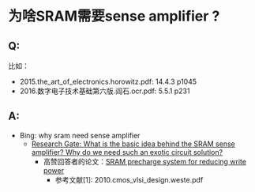 # 为啥SRAM需要sense amplifier ?

## Q:

比如：

* 2015.the_art_of_electronics.horowitz.pdf: 14.4.3 p1045
* 2016.数字电子技术基础第六版.阎石.ocr.pdf: 5.5.1 p231

## A:

* Bing: why sram need sense amplifier
  * [Research Gate: What is the basic idea behind the SRAM sense amplifier? Why do we need such an exotic circuit solution?](https://www.researchgate.net/post/What_is_the_basic_idea_behind_the_SRAM_sense_amplifier_Why_do_we_need_such_an_exotic_circuit_solution)
    * 高赞回答者的论文：[SRAM precharge system for reducing write power](https://www.researchgate.net/publication/275061790_SRAM_precharge_system_for_reducing_write_power)
      * 参考文献[1]: 2010.cmos_vlsi_design.weste.pdf
